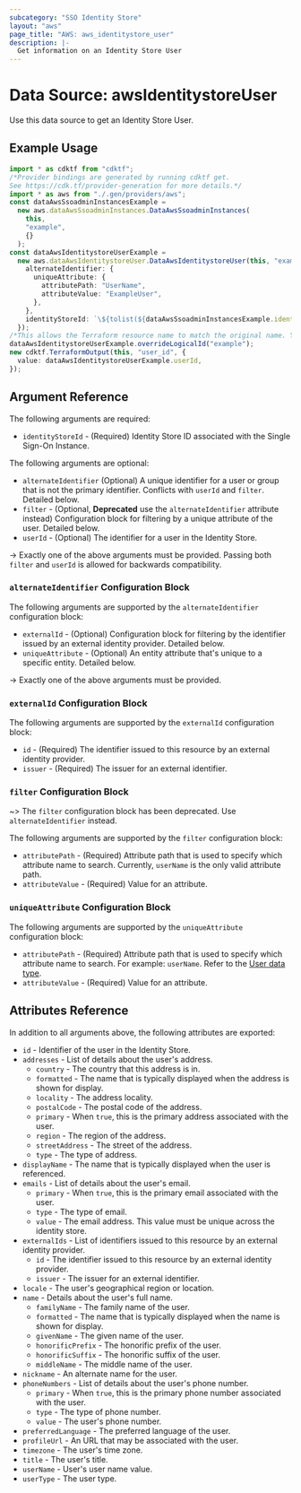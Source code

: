 ```yaml
---
subcategory: "SSO Identity Store"
layout: "aws"
page_title: "AWS: aws_identitystore_user"
description: |-
  Get information on an Identity Store User
---
```


# Data Source: awsIdentitystoreUser

Use this data source to get an Identity Store User.

## Example Usage

```typescript
import * as cdktf from "cdktf";
/*Provider bindings are generated by running cdktf get.
See https://cdk.tf/provider-generation for more details.*/
import * as aws from "./.gen/providers/aws";
const dataAwsSsoadminInstancesExample =
  new aws.dataAwsSsoadminInstances.DataAwsSsoadminInstances(
    this,
    "example",
    {}
  );
const dataAwsIdentitystoreUserExample =
  new aws.dataAwsIdentitystoreUser.DataAwsIdentitystoreUser(this, "example_1", {
    alternateIdentifier: {
      uniqueAttribute: {
        attributePath: "UserName",
        attributeValue: "ExampleUser",
      },
    },
    identityStoreId: `\${tolist(${dataAwsSsoadminInstancesExample.identityStoreIds})[0]}`,
  });
/*This allows the Terraform resource name to match the original name. You can remove the call if you don't need them to match.*/
dataAwsIdentitystoreUserExample.overrideLogicalId("example");
new cdktf.TerraformOutput(this, "user_id", {
  value: dataAwsIdentitystoreUserExample.userId,
});

```

## Argument Reference

The following arguments are required:

* `identityStoreId` - (Required) Identity Store ID associated with the Single Sign-On Instance.

The following arguments are optional:

* `alternateIdentifier` (Optional) A unique identifier for a user or group that is not the primary identifier. Conflicts with `userId` and `filter`. Detailed below.
* `filter` - (Optional, **Deprecated** use the `alternateIdentifier` attribute instead) Configuration block for filtering by a unique attribute of the user. Detailed below.
* `userId` - (Optional) The identifier for a user in the Identity Store.

\-> Exactly one of the above arguments must be provided. Passing both `filter` and `userId` is allowed for backwards compatibility.

### `alternateIdentifier` Configuration Block

The following arguments are supported by the `alternateIdentifier` configuration block:

* `externalId` - (Optional) Configuration block for filtering by the identifier issued by an external identity provider. Detailed below.
* `uniqueAttribute` - (Optional) An entity attribute that's unique to a specific entity. Detailed below.

\-> Exactly one of the above arguments must be provided.

### `externalId` Configuration Block

The following arguments are supported by the `externalId` configuration block:

* `id` - (Required) The identifier issued to this resource by an external identity provider.
* `issuer` - (Required) The issuer for an external identifier.

### `filter` Configuration Block

\~> The `filter` configuration block has been deprecated. Use `alternateIdentifier` instead.

The following arguments are supported by the `filter` configuration block:

* `attributePath` - (Required) Attribute path that is used to specify which attribute name to search. Currently, `userName` is the only valid attribute path.
* `attributeValue` - (Required) Value for an attribute.

### `uniqueAttribute` Configuration Block

The following arguments are supported by the `uniqueAttribute` configuration block:

* `attributePath` - (Required) Attribute path that is used to specify which attribute name to search. For example: `userName`. Refer to the [User data type](https://docs.aws.amazon.com/singlesignon/latest/IdentityStoreAPIReference/API_User.html).
* `attributeValue` - (Required) Value for an attribute.

## Attributes Reference

In addition to all arguments above, the following attributes are exported:

* `id` - Identifier of the user in the Identity Store.
* `addresses` - List of details about the user's address.
  * `country` - The country that this address is in.
  * `formatted` - The name that is typically displayed when the address is shown for display.
  * `locality` - The address locality.
  * `postalCode` - The postal code of the address.
  * `primary` - When `true`, this is the primary address associated with the user.
  * `region` - The region of the address.
  * `streetAddress` - The street of the address.
  * `type` - The type of address.
* `displayName` - The name that is typically displayed when the user is referenced.
* `emails` - List of details about the user's email.
  * `primary` - When `true`, this is the primary email associated with the user.
  * `type` - The type of email.
  * `value` - The email address. This value must be unique across the identity store.
* `externalIds` - List of identifiers issued to this resource by an external identity provider.
  * `id` - The identifier issued to this resource by an external identity provider.
  * `issuer` - The issuer for an external identifier.
* `locale` - The user's geographical region or location.
* `name` - Details about the user's full name.
  * `familyName` - The family name of the user.
  * `formatted` - The name that is typically displayed when the name is shown for display.
  * `givenName` - The given name of the user.
  * `honorificPrefix` - The honorific prefix of the user.
  * `honorificSuffix` - The honorific suffix of the user.
  * `middleName` - The middle name of the user.
* `nickname` - An alternate name for the user.
* `phoneNumbers` - List of details about the user's phone number.
  * `primary` - When `true`, this is the primary phone number associated with the user.
  * `type` - The type of phone number.
  * `value` - The user's phone number.
* `preferredLanguage` - The preferred language of the user.
* `profileUrl` - An URL that may be associated with the user.
* `timezone` - The user's time zone.
* `title` - The user's title.
* `userName` - User's user name value.
* `userType` - The user type.
